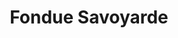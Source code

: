 ---
layout: recette
categories: [recettes]
hidden: true
lang: fr
sitemap: false
title: Fondue Savoyarde
type: sel
pour: pour 4 personnes
ingredients: 
  - nom: fromage
    qte: 900
    unite: gr
  - nom: ail
    qte: 1
    unite: gousse
  - nom: baguettes
    qte: 3
  - nom: vin blanc sec
    qte: 200
    unite: mL 
  - nom: fécule de maïs
    qte: 1
    unite: cuillère à soupe
preconditions:
  - Raper le fromage
etapes:
  - label: Préparation du pain
    details: 
      - Couper les baguettes en gros bouts
      - Couper les bouts en quatre
      - Les mettre au four à 200°C porte semie ouverte pour qu'ils durcissent
      - Tourner de temps en temps
      - Les sortir quand ils commencent à dorer
  - label: Préparation du fromage
    details:
      - Raper les fromages
      - Verser de l'eau dans une casserole
      - Placer un cul de poule dessus (bain marie)
      - Peler l'ail et frotter le cul de poule avec
      - Verser la moitié du vin blanc dans le cul de poule
      - Dans un verre, diluer la fécule de maïs avec le reste du vin blanc 
      - Porter à ébullition
      - Baisser un peu le feu et ajouter un tiers du fromage
      - Délayer, quand le fromage est lisse, ajouter un autre tiers
      - Ajouter le dernier tiers et délayer
  - label: Fondue
    details:
      - Peler l'ail et frotter le caquelon avec
      - Faire chauffer l'appareil à fondue
      - Verser le fromage dans le caquelon
notes:
  - Prendre au moins trois fromages de qualité et différents (Beaufort, Comté, Abondance, Emmental, Appenzeller, ...)
  - Si la fondue est trop compacte, remettre un peu de vin blanc
  - Si la fondue est trop liquide, remettre un peu de fromage
  - Il ne faut pas que le pain soit trop dur
  - Faire fondre les fromages va prendre maximum 10 minutes
  - "Version Nouvelle-Zélande: 50% Colby, 25% Tasty, 25% Edam"
---